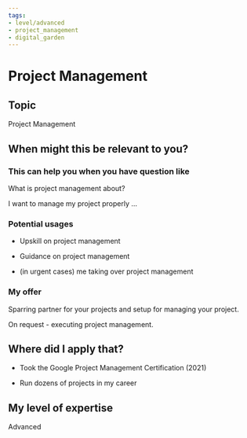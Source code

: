 ```yaml
---
tags: 
- level/advanced
- project_management
- digital_garden
---
```

# Project Management
## Topic

Project Management

## When might this be relevant to you?

### This can help you when you have question like

What is project management about?

I want to manage my project properly …

### Potential usages

-   Upskill on project management
    
-   Guidance on project management
    
-   (in urgent cases) me taking over project management
    

### My offer

Sparring partner for your projects and setup for managing your project.

On request - executing project management.

## Where did I apply that?

-   Took the Google Project Management Certification (2021)
    
-   Run dozens of projects in my career
    

## My level of expertise

Advanced